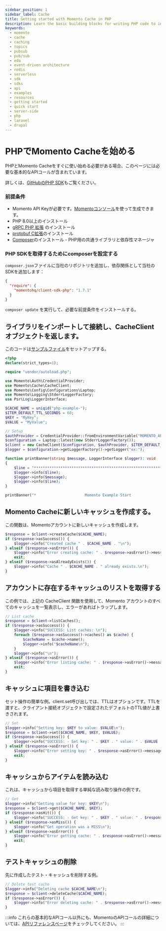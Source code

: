 ```yaml
---
sidebar_position: 1
sidebar_label: Cache
title: Getting started with Momento Cache in PHP
description: Learn the basic building blocks for writing PHP code to interact with Momento Cache.
keywords:
  - momento
  - cache
  - caching
  - topics
  - pubsub
  - pub/sub
  - eda
  - event-driven architecture
  - redis
  - serverless
  - sdk
  - sdks
  - api
  - examples
  - resources
  - getting started
  - quick start
  - server-side
  - php
  - laravel
  - drupal
---
```


# PHPでMomento Cacheを始める

PHPとMomento Cacheをすぐに使い始める必要がある場合、このページには必要な基本的なAPIコールが含まれています。

詳しくは、[GitHubのPHP SDK](https://github.com/momentohq/client-sdk-php)もご覧ください。

### 前提条件

* Momento API Keyが必要です。[Momentoコンソール](https://console.gomomento.com/)を使って生成できます。
* PHP 8.0以上のインストール
* [gRPC PHP 拡張](https://github.com/grpc/grpc/blob/master/src/php/README.md) のインストール
* [protobuf C拡張](https://developers.google.com/google-ads/api/docs/client-libs/php/protobuf#c_implementation)のインストール
* [Composer](https://getcomposer.org/doc/00-intro.md)のインストール - PHP用の共通ライブラリと依存性マネージャ

### PHP SDKを取得するためにcomposerを設定する

`composer.json`ファイルに当社のリポジトリを追加し、依存関係として当社のSDKを追加します：

```json
{
  "require": {
    "momentohq/client-sdk-php": "1.7.1"
  }
}
```

`composer update` を実行して、必要な前提条件をインストールする。

## ライブラリをインポートして接続し、CacheClient オブジェクトを返します。

このコードは[サンプルファイル](https://github.com/momentohq/client-sdk-php/blob/main/examples/example.php)をセットアップする。

```php
<?php
declare(strict_types=1);

require "vendor/autoload.php";

use Momento\Auth\CredentialProvider;
use Momento\Cache\CacheClient;
use Momento\Config\Configurations\Laptop;
use Momento\Logging\StderrLoggerFactory;
use Psr\Log\LoggerInterface;

$CACHE_NAME = uniqid("php-example-");
$ITEM_DEFAULT_TTL_SECONDS = 60;
$KEY = "MyKey";
$VALUE = "MyValue";

// Setup
$authProvider = CredentialProvider::fromEnvironmentVariable("MOMENTO_API_KEY");
$configuration = Laptop::latest(new StderrLoggerFactory());
$client = new CacheClient($configuration, $authProvider, $ITEM_DEFAULT_TTL_SECONDS);
$logger = $configuration->getLoggerFactory()->getLogger("ex:");

function printBanner(string $message, LoggerInterface $logger): void
{
    $line = "******************************************************************";
    $logger->info($line);
    $logger->info($message);
    $logger->info($line);
}

printBanner("*                      Momento Example Start                     *", $logger);
```

## Momento Cacheに新しいキャッシュを作成する。
この関数は、Momentoアカウントに新しいキャッシュを作成します。

```php
$response = $client->createCache($CACHE_NAME);
if ($response->asSuccess()) {
    $logger->info("Created cache " . $CACHE_NAME . "\n");
} elseif ($response->asError()) {
    $logger->info("Error creating cache: " . $response->asError()->message() . "\n");
    exit;
} elseif ($response->asAlreadyExists()) {
    $logger->info("Cache " . $CACHE_NAME . " already exists.\n");
}
```

## アカウントに存在するキャッシュのリストを取得する
この例では、上記の CacheClient 関数を使用して、Momento アカウントのすべてのキャッシュを一覧表示し、エラーがあればトラップします。

```php
// List cache
$response = $client->listCaches();
if ($response->asSuccess()) {
    $logger->info("SUCCESS: List caches: \n");
    foreach ($response->asSuccess()->caches() as $cache) {
        $cacheName = $cache->name();
        $logger->info("$cacheName\n");
    }
    $logger->info("\n");
} elseif ($response->asError()) {
    $logger->info("Error listing cache: " . $response->asError()->message() . "\n");
    exit;
}
```

## キャッシュに項目を書き込む
セット操作の簡単な例。client.set呼び出しでは、TTLはオプションです。TTLを渡すと、クライアント接続オブジェクトで設定されたデフォルトのTTL値が上書きされます。

```php
// Set
$logger->info("Setting key: $KEY to value: $VALUE\n");
$response = $client->set($CACHE_NAME, $KEY, $VALUE);
if ($response->asSuccess()) {
    $logger->info("SUCCESS: - Set key: " . $KEY . " value: " . $VALUE . " cache: " . $CACHE_NAME . "\n");
} elseif ($response->asError()) {
    $logger->info("Error setting key: " . $response->asError()->message() . "\n");
    exit;
}
```

## キャッシュからアイテムを読み込む
これは、キャッシュから項目を取得する単純な読み取り操作の例です。
```php
// Get
$logger->info("Getting value for key: $KEY\n");
$response = $client->get($CACHE_NAME, $KEY);
if ($response->asHit()) {
    $logger->info("SUCCESS: - Get key: " . $KEY . " value: " . $response->asHit()->valueString() . " cache: " . $CACHE_NAME . "\n");
} elseif ($response->asMiss()) {
    $logger->info("Get operation was a MISS\n");
} elseif ($response->asError()) {
    $logger->info("Error getting cache: " . $response->asError()->message() . "\n");
    exit;
}
```

## テストキャッシュの削除
先に作成したテスト・キャッシュを削除する例。

```php
// Delete test cache
$logger->info("Deleting cache $CACHE_NAME\n");
$response = $client->deleteCache($CACHE_NAME);
if ($response->asError()) {
    $logger->info("Error deleting cache: " . $response->asError()->message() . "\n");
}
```

:::info
これらの基本的なAPIコール以外にも、MomentoのAPIコールの詳細については、[APIリファレンスページ](/cache/develop/api-reference/index.mdx)をチェックしてください。
:::

